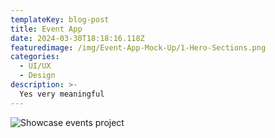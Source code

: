 ```yaml
---
templateKey: blog-post
title: Event App
date: 2024-03-30T18:18:16.118Z
featuredimage: /img/Event-App-Mock-Up/1-Hero-Sections.png
categories:
  - UI/UX
  - Design
description: >-
  Yes very meaningful
---
```

![Showcase events project](../../static/img/events.svg)